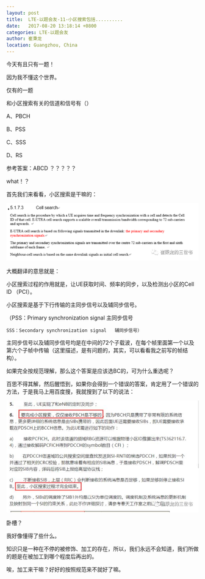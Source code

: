 ```yaml
---
layout: post
title:  LTE-以题会友-11-小区搜索包括..........
date:   2017-08-20 13:18:14 +0800
categories: LTE-以题会友
author: 崔秉龙
location: Guangzhou, China
---
```


今天有且只有一题！

因为我不懂这个世界。




仅有的一题




和小区搜索有关的信道和信号有（）

   A、PBCH

   B、PSS

   C、SSS

   D、RS



参考答案：ABCD     ？？？？？



what！？

首先我们来看看，小区搜索是干嘛的：

![alt text](/photo/InPost/LTE/11/image.png)

大概翻译的意思就是：

小区搜索过程的作用就是，让UE获取时间、频率的同步，以及检测出小区的Cell ID （PCI）。

小区搜索是基于下行传输的主同步信号以及辅同步信号。

（PSS：Primary synchronization signal   主同步信号

    SSS：Secondary synchronization signal   辅同步信号）

主同步信号以及辅同步信号均是在中间的72个子载波，在每个帧里面第一个以及第六个子帧中传输（这里描述，是有问题的，其实，可以看看我之前写的帧结构）。



如果完全按规范理解，那么这个答案是应该选BC的，可为什么重选呢？

百思不得其解，然后醒悟到，如果你会得到一个错误的答案，肯定用了一个错误的方法，于是我马上用百度搜，我就搜到了以下的说法：

![alt text](/photo/InPost/LTE/11/image-1.png)

卧槽？

我好像懂得了些什么。

知识只是一种在不停的被修饰、加工的存在，所以，我们永远不会知道，我们所做的题是在被加工到哪个程度后再出的。



唉，加工来干嘛？好好的按照规范来不就好了嘛。

